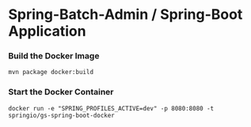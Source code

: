 # Spring-Batch-Admin / Spring-Boot Application
### Build the Docker Image
`mvn package docker:build`

### Start the Docker Container
`docker run -e "SPRING_PROFILES_ACTIVE=dev" -p 8080:8080 -t springio/gs-spring-boot-docker`